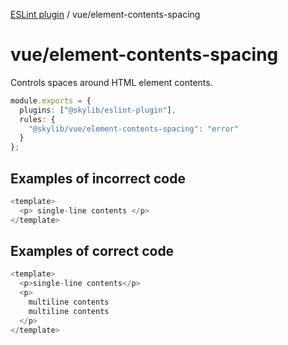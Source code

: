 [ESLint plugin](https://ilyub.github.io/eslint-plugin/) / vue/element-contents-spacing

# vue/element-contents-spacing

Controls spaces around HTML element contents.

```ts
module.exports = {
  plugins: ["@skylib/eslint-plugin"],
  rules: {
    "@skylib/vue/element-contents-spacing": "error"
  }
};
```

## Examples of incorrect code

```ts
<template>
  <p> single-line contents </p>
</template>
```

## Examples of correct code

```ts
<template>
  <p>single-line contents</p>
  <p>
    multiline contents
    multiline contents
  </p>
</template>
```
